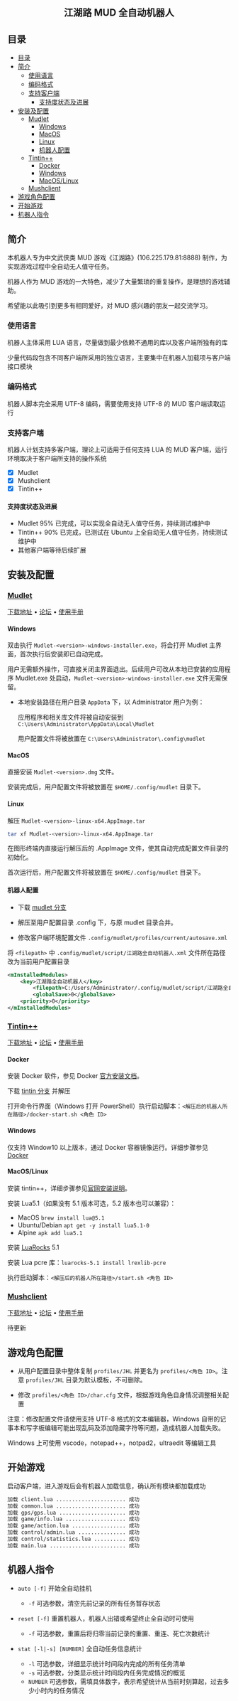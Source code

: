 <h2 align="center">江湖路 MUD 全自动机器人</h2>

## 目录

- [目录](#目录)
- [简介](#简介)
  - [使用语言](#使用语言)
  - [编码格式](#编码格式)
  - [支持客户端](#支持客户端)
    - [支持度状态及进展](#支持度状态及进展)
- [安装及配置](#安装及配置)
  - [Mudlet](#mudlet)
    - [Windows](#windows)
    - [MacOS](#macos)
    - [Linux](#linux)
    - [机器人配置](#机器人配置)
  - [Tintin++](#tintin)
    - [Docker](#docker)
    - [Windows](#windows-1)
    - [MacOS/Linux](#macoslinux)
  - [Mushclient](#mushclient)
- [游戏角色配置](#游戏角色配置)
- [开始游戏](#开始游戏)
- [机器人指令](#机器人指令)

## 简介

本机器人专为中文武侠类 MUD 游戏《江湖路》(106.225.179.81:8888) 制作，为实现游戏过程中全自动无人值守任务。

机器人作为 MUD 游戏的一大特色，减少了大量繁琐的重复操作，是理想的游戏辅助。

希望能以此吸引到更多有相同爱好，对 MUD 感兴趣的朋友一起交流学习。

### 使用语言

机器人主体采用 LUA 语言，尽量做到最少依赖不通用的库以及客户端所独有的库

少量代码段包含不同客户端所采用的独立语言，主要集中在机器人加载项与客户端接口模块

### 编码格式

机器人脚本完全采用 UTF-8 编码，需要使用支持 UTF-8 的 MUD 客户端读取运行

### 支持客户端

机器人计划支持多客户端，理论上可适用于任何支持 LUA 的 MUD 客户端，运行环境取决于客户端所支持的操作系统

- [X] Mudlet
- [X] Mushclient
- [X] Tintin++

#### 支持度状态及进展

- Mudlet 95% 已完成，可以实现全自动无人值守任务，持续测试维护中
- Tintin++ 90% 已完成，已测试在 Ubuntu 上全自动无人值守任务，持续测试维护中
- 其他客户端等待后续扩展

## 安装及配置

### [Mudlet](https://www.mudlet.org)

<p align="left">
    <a href="https://www.mudlet.org/download/">下载地址</a> •
    <a href="https://forums.mudlet.org/index.php">论坛</a> •
    <a href="https://wiki.mudlet.org/w/Manual:Contents">使用手册</a>
</p>

#### Windows

双击执行 `Mudlet-<version>-windows-installer.exe`，将会打开 Mudlet 主界面，首次执行后安装即已自动完成。

用户无需额外操作，可直接关闭主界面退出。后续用户可改从本地已安装的应用程序 Mudlet.exe 处启动，`Mudlet-<version>-windows-installer.exe` 文件无需保留。

- 本地安装路径在用户目录 `AppData` 下，以 Administrator 用户为例：
  
  应用程序和相关库文件将被自动安装到 `C:\Users\Administrator\AppData\Local\Mudlet`

  用户配置文件将被放置在 `C:\Users\Administrator\.config\mudlet`

#### MacOS

直接安装 `Mudlet-<version>.dmg` 文件。

安装完成后，用户配置文件将被放置在 `$HOME/.config/mudlet` 目录下。

#### Linux

解压 `Mudlet-<version>-linux-x64.AppImage.tar`

```sh
tar xf Mudlet-<version>-linux-x64.AppImage.tar
```

在图形终端内直接运行解压后的 .AppImage 文件，使其自动完成配置文件目录的初始化。

首次运行后，用户配置文件将被放置在 `$HOME/.config/mudlet` 目录下。

#### 机器人配置

- 下载 [mudlet 分支](https://github.com/zhenzh/JHL/archive/mudlet.zip)

- 解压至用户配置目录 .config 下，与原 mudlet 目录合并。

- 修改客户端环境配置文件 `.config/mudlet/profiles/current/autosave.xml`

将 `<filepath>` 中 `.config/mudlet/script/江湖路全自动机器人.xml` 文件所在路径改为当前用户配置目录

```xml
<mInstalledModules>
    <key>江湖路全自动机器人</key>
        <filepath>C:/Users/Administrator/.config/mudlet/script/江湖路全自动机器人.xml</filepath>
        <globalSave>0</globalSave>
    <priority>0</priority>
</mInstalledModules>
```

### [Tintin++](https://tintin.mudhalla.net/)

<p align="left">
    <a href="https://tintin.mudhalla.net/download.php">下载地址</a> •
    <a href="https://github.com/scandum/tintin/discussions">论坛</a> •
    <a href="https://tintin.mudhalla.net/manual/">使用手册</a>
</p>

#### Docker

安装 Docker 软件，参见 Docker [官方安装文档](https://docs.docker.com/engine/install/)。

下载 [tintin 分支](https://github.com/zhenzh/JHL/archive/tintin.zip) 并解压

打开命令行界面（Windows 打开 PowerShell）执行启动脚本：`<解压后的机器人所在路径>/docker-start.sh <角色 ID> `

#### Windows

仅支持 Window10 以上版本，通过 Docker 容器镜像运行。详细步骤参见 [Docker](#docker)

#### MacOS/Linux

安装 tintin++，详细步骤参见[官网安装说明](https://tintin.mudhalla.net/install.php)。

安装 Lua5.1（如果没有 5.1 版本可选，5.2 版本也可以兼容）：

- MacOS `brew install lua@5.1`
- Ubuntu/Debian `apt get -y install lua5.1-0`
- Alpine `apk add lua5.1`

安装 [LuaRocks](https://github.com/luarocks/luarocks/wiki/Download) 5.1

安装 Lua pcre 库：`luarocks-5.1 install lrexlib-pcre`

执行启动脚本：`<解压后的机器人所在路径>/start.sh <角色 ID> `

### [Mushclient](http://www.gammon.com.au/mushclient/mushclient.htm)

<p align="left">
    <a href="http://www.gammon.com.au/downloads/dlmushclient.htm">下载地址</a> •
    <a href="http://www.gammon.com.au/scripts/forum.php?bbsection_id=1">论坛</a> •
    <a href="http://www.gammon.com.au/scripts/doc.php?general=contents">使用手册</a>
</p>

待更新

## 游戏角色配置

- 从用户配置目录中整体复制 `profiles/JHL` 并更名为 `profiles/<角色 ID>`。注意 `profiles/JHL` 目录为默认模板，不可删除。

- 修改 `profiles/<角色 ID>/char.cfg` 文件，根据游戏角色自身情况调整相关配置

注意：修改配置文件请使用支持 UTF-8 格式的文本编辑器，Windows 自带的记事本和写字板编辑可能出现乱码及添加隐藏字符等问题，造成机器人加载失败。

Windows 上可使用 vscode，notepad++，notpad2，ultraedit 等编辑工具

## 开始游戏

启动客户端，进入游戏后会有机器人加载信息，确认所有模块都加载成功

```sh
加载 client.lua ...................... 成功
加载 common.lua ...................... 成功
加载 gps/gps.lua ..................... 成功
加载 game/info.lua ................... 成功
加载 game/action.lua ................. 成功
加载 control/admin.lua ............... 成功
加载 control/statistics.lua .......... 成功
加载 main.lua ........................ 成功
```

## 机器人指令

- `auto [-f]` 开始全自动挂机
  - `-f`        可选参数，清空先前记录的所有任务暂存状态

- `reset [-f]` 重置机器人，机器人出错或希望终止全自动时可使用
  - `-f`        可选参数，重置后将归零当前记录的重置、重连、死亡次数统计

- `stat [-l|-s] [NUMBER]` 全自动任务信息统计
  - `-l`        可选参数，详细显示统计时间段内完成的所有任务清单
  - `-s`        可选参数，分类显示统计时间段内任务完成情况的概览
  - `NUMBER`    可选参数，需填具体数字，表示希望统计从当前时刻算起，过去多少小时内的任务情况